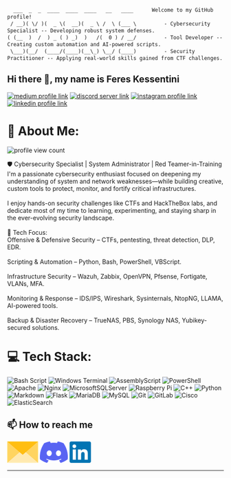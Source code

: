 ```
  ___  _  _  ____  ____  ____   __   ____      Welcome to my GitHub profile!          
 / __)( \/ )(  _ \(  __)(  _ \ /  \ (___ \         - Cybersecurity Specialist -- Developing robust system defenses.
( (__  )  /  ) _ ( ) _)  )   /(  0 ) / __/         - Tool Developer -- Creating custom automation and AI-powered scripts.
 \___)(__/  (____/(____)(__\_) \__/ (____)         - Security Practitioner -- Applying real-world skills gained from CTF challenges.

```
## Hi there 👋, my name is Feres Kessentini

[![medium profile link](https://img.shields.io/badge/Medium-12100E?style=for-the-badge&logo=medium&logoColor=white)](https://medium.com/@feres-kessentini)
[![discord server link](https://img.shields.io/badge/Discord-7289DA?style=for-the-badge&logo=discord&logoColor=white)](https://discord.gg/rwsZQZ9v)
[![instagram profile link](https://img.shields.io/badge/Instagram-E4405F?style=for-the-badge&logo=instagram&logoColor=white)](https://instagram.com/feres12)
[![linkedin profile link](https://img.shields.io/badge/LINKEDIN-blue?style=for-the-badge&logo=linkedin&logoColor=white)](https://www.linkedin.com/in/feres-kessentini/)






# 💫 About Me:

![profile view count](https://komarev.com/ghpvc/?username=cyberG33k02) <br>

🛡️ Cybersecurity Specialist | System Administrator | Red Teamer-in-Training<br>I'm a passionate cybersecurity enthusiast focused on deepening my understanding of system and network weaknesses—while building creative, custom tools to protect, monitor, and fortify critical infrastructures.<br><br>I enjoy hands-on security challenges like CTFs and HackTheBox labs, and dedicate most of my time to learning, experimenting, and staying sharp in the ever-evolving security landscape.<br><br>🧰 Tech Focus:<br>Offensive & Defensive Security – CTFs, pentesting, threat detection, DLP, EDR.<br><br>Scripting & Automation – Python, Bash, PowerShell, VBScript.<br><br>Infrastructure Security – Wazuh, Zabbix, OpenVPN, Pfsense, Fortigate, VLANs, MFA.<br><br>Monitoring & Response – IDS/IPS, Wireshark, Sysinternals, NtopNG, LLAMA, AI-powered tools.<br><br>Backup & Disaster Recovery – TrueNAS, PBS, Synology NAS, Yubikey-secured solutions.


# 💻 Tech Stack:
![Bash Script](https://img.shields.io/badge/bash_script-%23121011.svg?style=for-the-badge&logo=gnu-bash&logoColor=white) ![Windows Terminal](https://img.shields.io/badge/Windows%20Terminal-%234D4D4D.svg?style=for-the-badge&logo=windows-terminal&logoColor=white) ![AssemblyScript](https://img.shields.io/badge/assembly%20script-%23000000.svg?style=for-the-badge&logo=assemblyscript&logoColor=white) ![PowerShell](https://img.shields.io/badge/PowerShell-%235391FE.svg?style=for-the-badge&logo=powershell&logoColor=white) ![Apache](https://img.shields.io/badge/apache-%23D42029.svg?style=for-the-badge&logo=apache&logoColor=white) ![Nginx](https://img.shields.io/badge/nginx-%23009639.svg?style=for-the-badge&logo=nginx&logoColor=white) ![MicrosoftSQLServer](https://img.shields.io/badge/Microsoft%20SQL%20Server-CC2927?style=for-the-badge&logo=microsoft%20sql%20server&logoColor=white) ![Raspberry Pi](https://img.shields.io/badge/-Raspberry_Pi-C51A4A?style=for-the-badge&logo=Raspberry-Pi) ![C++](https://img.shields.io/badge/c++-%2300599C.svg?style=for-the-badge&logo=c%2B%2B&logoColor=white) ![Python](https://img.shields.io/badge/python-3670A0?style=for-the-badge&logo=python&logoColor=ffdd54) ![Markdown](https://img.shields.io/badge/markdown-%23000000.svg?style=for-the-badge&logo=markdown&logoColor=white) ![Flask](https://img.shields.io/badge/flask-%23000.svg?style=for-the-badge&logo=flask&logoColor=white) ![MariaDB](https://img.shields.io/badge/MariaDB-003545?style=for-the-badge&logo=mariadb&logoColor=white) ![MySQL](https://img.shields.io/badge/mysql-4479A1.svg?style=for-the-badge&logo=mysql&logoColor=white) ![Git](https://img.shields.io/badge/git-%23F05033.svg?style=for-the-badge&logo=git&logoColor=white) ![GitLab](https://img.shields.io/badge/gitlab-%23181717.svg?style=for-the-badge&logo=gitlab&logoColor=white) ![Cisco](https://img.shields.io/badge/cisco-%23049fd9.svg?style=for-the-badge&logo=cisco&logoColor=black) ![ElasticSearch](https://img.shields.io/badge/-ElasticSearch-005571?style=for-the-badge&logo=elasticsearch)

## 📫 How to reach me
[<img src="assets/envelope.png" height="50px">](mailto:feressch@gmail.com)
[<img src="assets/discord.png" height="50px">](https://discord.gg/rwsZQZ9v)
[<img src="assets/LinkedIn.png" height="50px">](https://www.linkedin.com/in/feres-kessentini/)

---

